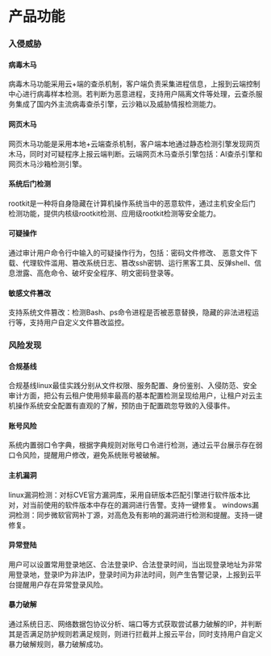 # 产品功能 


### 入侵威胁 

#### 病毒木马

病毒木马功能采用云+端的查杀机制，客户端负责采集进程信息，上报到云端控制中心进行病毒样本检测。若判断为恶意进程，支持用户隔离文件等处理，云查杀服务集成了国内外主流病毒查杀引擎，云沙箱以及威胁情报检测能力。

#### 网页木马

网页木马功能是采用本地+云端查杀机制，客户端本地通过静态检测引擎发现网页木马，同时对可疑程序上报云端判断。云端网页木马查杀引擎包括：AI查杀引擎和网页木马沙箱检测引擎。

#### 系统后门检测

rootkit是一种将自身隐藏在计算机操作系统当中的恶意软件，通过主机安全后门检测功能，提供内核级rootkit检测、应用级rootkit检测等安全能力。

#### 可疑操作

通过审计用户命令行中输入的可疑操作行为，包括：密码文件修改、 恶意文件下载、代理软件滥用、篡改系统日志、篡改ssh密钥、运行黑客工具、反弹shell、信息泄露、高危命令、破坏安全程序、明文密码登录等。

#### 敏感文件篡改

支持系统文件篡改：检测Bash、ps命令进程是否被恶意替换，隐藏的非法进程运行等，支持用户自定义文件篡改监控。


### 风险发现 


#### 合规基线

合规基线linux最佳实践分别从文件权限、服务配置、身份鉴别、入侵防范、安全审计方面，把公有云租户使用频率最高的基本配置检测呈现给用户，让租户对云主机操作系统安全配置有直观的了解，预防由于配置疏忽导致的入侵事件。

#### 账号风险

系统内置弱口令字典，根据字典规则对账号口令进行检测，通过云平台展示存在弱口令风险，提醒用户修改，避免系统账号被破解。

#### 主机漏洞

linux漏洞检测：对标CVE官方漏洞库，采用自研版本匹配引擎进行软件版本比对，对当前使用的软件版本中存在的漏洞进行告警。支持一键修复。 windows漏洞检测：同步微软官网补丁源，对高危及有影响的漏洞进行检测和提醒。支持一键修复。

#### 异常登陆

用户可以设置常用登录地区、合法登录IP、合法登录时间，当出现登录地址为非常用登录地，登录IP为非法IP，登录时间为非法时间，则产生告警记录，上报到云平台提醒用户存在异常登录风险。

#### 暴力破解

通过系统日志、网络数据包协议分析、端口等方式获取尝试暴力破解的IP，并判断其是否满足防护规则若满足规则，则进行拦截并上报云平台，同时支持用户自定义暴力破解规则，暴力破解成功。
